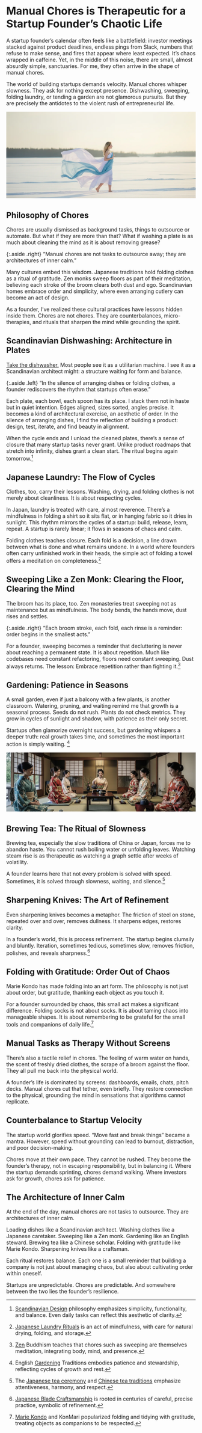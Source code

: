 # Manual Chores is Therapeutic for a Startup Founder’s Chaotic Life

A startup founder’s calendar often feels like a battlefield: investor meetings stacked against product deadlines, endless pings from Slack, numbers that refuse to make sense, and fires that appear where least expected. It’s chaos wrapped in caffeine. Yet, in the middle of this noise, there are small, almost absurdly simple, sanctuaries. For me, they often arrive in the shape of manual chores.

The world of building startups demands velocity. Manual chores whisper slowness. They ask for nothing except presence. Dishwashing, sweeping, folding laundry, or tending a garden are not glamorous pursuits. But they are precisely the antidotes to the violent rush of entrepreneurial life.

<img class="full" src="/static/2025/lady-in-white-snow.webp" alt="Lady in the Lake" loading="lazy">

## Philosophy of Chores

Chores are usually dismissed as background tasks, things to outsource or automate. But what if they are more than that? What if washing a plate is as much about cleaning the mind as it is about removing grease?

{:.aside .right}
“Manual chores are not tasks to outsource away; they are architectures of inner calm.”

Many cultures embed this wisdom. Japanese traditions hold folding clothes as a ritual of gratitude. Zen monks sweep floors as part of their meditation, believing each stroke of the broom clears both dust and ego. Scandinavian homes embrace order and simplicity, where even arranging cutlery can become an act of design.

As a founder, I’ve realized these cultural practices have lessons hidden inside them. Chores are not chores. They are counterbalances, micro-therapies, and rituals that sharpen the mind while grounding the spirit.

## Scandinavian Dishwashing: Architecture in Plates

[Take the dishwasher.](/2024/dishwasher-eco-mode-runs-longer-but-saves-water-electricity/) Most people see it as a utilitarian machine. I see it as a Scandinavian architect might: a structure waiting for form and balance.

{:.aside .left}
“In the silence of arranging dishes or folding clothes, a founder rediscovers the rhythm that startups often erase.”

Each plate, each bowl, each spoon has its place. I stack them not in haste but in quiet intention. Edges aligned, sizes sorted, angles precise. It becomes a kind of architectural exercise, an aesthetic of order. In the silence of arranging dishes, I find the reflection of building a product: design, test, iterate, and find beauty in alignment.

When the cycle ends and I unload the cleaned plates, there’s a sense of closure that many startup tasks never grant. Unlike product roadmaps that stretch into infinity, dishes grant a clean start. The ritual begins again tomorrow.[^ScandinavianDesign]

## Japanese Laundry: The Flow of Cycles

Clothes, too, carry their lessons. Washing, drying, and folding clothes is not merely about cleanliness. It is about respecting cycles.

In Japan, laundry is treated with care, almost reverence. There’s a mindfulness in folding a shirt so it sits flat, or in hanging fabric so it dries in sunlight. This rhythm mirrors the cycles of a startup: build, release, learn, repeat. A startup is rarely linear; it flows in seasons of chaos and calm.

Folding clothes teaches closure. Each fold is a decision, a line drawn between what is done and what remains undone. In a world where founders often carry unfinished work in their heads, the simple act of folding a towel offers a meditation on completeness.[^JapaneseLaundry]

## Sweeping Like a Zen Monk: Clearing the Floor, Clearing the Mind

The broom has its place, too. Zen monasteries treat sweeping not as maintenance but as mindfulness. The body bends, the hands move, dust rises and settles.

{:.aside .right}
“Each broom stroke, each fold, each rinse is a reminder: order begins in the smallest acts.”

For a founder, sweeping becomes a reminder that decluttering is never about reaching a permanent state. It is about repetition. Much like codebases need constant refactoring, floors need constant sweeping. Dust always returns. The lesson: Embrace repetition rather than fighting it.[^Zen]

## Gardening: Patience in Seasons

A small garden, even if just a balcony with a few plants, is another classroom. Watering, pruning, and waiting remind me that growth is a seasonal process. Seeds do not rush. Plants do not check metrics. They grow in cycles of sunlight and shadow, with patience as their only secret.

Startups often glamorize overnight success, but gardening whispers a deeper truth: real growth takes time, and sometimes the most important action is simply waiting. [^EnglishGardening]

<img class="full" src="/static/2025/japanese-tea-ceremony.webp" alt="Japanese Tea Ceremony" loading="lazy">

## Brewing Tea: The Ritual of Slowness

Brewing tea, especially the slow traditions of China or Japan, forces me to abandon haste. You cannot rush boiling water or unfolding leaves. Watching steam rise is as therapeutic as watching a graph settle after weeks of volatility.

A founder learns here that not every problem is solved with speed. Sometimes, it is solved through slowness, waiting, and silence.[^JapaneseTea]

## Sharpening Knives: The Art of Refinement

Even sharpening knives becomes a metaphor. The friction of steel on stone, repeated over and over, removes dullness. It sharpens edges, restores clarity.

In a founder’s world, this is process refinement. The startup begins clumsily and bluntly. Iteration, sometimes tedious, sometimes slow, removes friction, polishes, and reveals sharpness.[^JapaneseBlade]

## Folding with Gratitude: Order Out of Chaos

Marie Kondo has made folding into an art form. The philosophy is not just about order, but gratitude, thanking each object as you touch it.

For a founder surrounded by chaos, this small act makes a significant difference. Folding socks is not about socks. It is about taming chaos into manageable shapes. It is about remembering to be grateful for the small tools and companions of daily life.[^MarieKondo]

## Manual Tasks as Therapy Without Screens

There’s also a tactile relief in chores. The feeling of warm water on hands, the scent of freshly dried clothes, the scrape of a broom against the floor. They all pull me back into the physical world.

A founder’s life is dominated by screens: dashboards, emails, chats, pitch decks. Manual chores cut that tether, even briefly. They restore connection to the physical, grounding the mind in sensations that algorithms cannot replicate.

## Counterbalance to Startup Velocity

The startup world glorifies speed. “Move fast and break things” became a mantra. However, speed without grounding can lead to burnout, distraction, and poor decision-making.

Chores move at their own pace. They cannot be rushed. They become the founder’s therapy, not in escaping responsibility, but in balancing it. Where the startup demands sprinting, chores demand walking. Where investors ask for growth, chores ask for patience.

## The Architecture of Inner Calm

At the end of the day, manual chores are not tasks to outsource. They are architectures of inner calm.

Loading dishes like a Scandinavian architect. Washing clothes like a Japanese caretaker. Sweeping like a Zen monk. Gardening like an English steward. Brewing tea like a Chinese scholar. Folding with gratitude like Marie Kondo. Sharpening knives like a craftsman.

Each ritual restores balance. Each one is a small reminder that building a company is not just about managing chaos, but also about cultivating order within oneself.

Startups are unpredictable. Chores are predictable. And somewhere between the two lies the founder’s resilience.


[^ScandinavianDesign]: [Scandinavian Design](https://en.wikipedia.org/wiki/Scandinavian_design) philosophy emphasizes simplicity, functionality, and balance. Even daily tasks can reflect this aesthetic of clarity.

[^JapaneseLaundry]: [Japanese Laundry Rituals](https://en.wikipedia.org/wiki/Culture_of_Japan) is an act of mindfulness, with care for natural drying, folding, and storage.

[^Zen]: [Zen](https://en.wikipedia.org/wiki/Zen) Buddhism teaches that chores such as sweeping are themselves meditation, integrating body, mind, and presence.

[^EnglishGardening]: English [Gardening](https://en.wikipedia.org/wiki/Gardening) Traditions embodies patience and stewardship, reflecting cycles of growth and rest.

[^JapaneseTea]: The [Japanese tea ceremony](https://en.wikipedia.org/wiki/Japanese_tea_ceremony) and [Chinese tea traditions](https://en.wikipedia.org/wiki/Chinese_tea_culture) emphasize attentiveness, harmony, and respect.

[^JapaneseBlade]: [Japanese Blade Craftsmanship](https://en.wikipedia.org/wiki/Japanese_swordsmithing) is rooted in centuries of careful, precise practice, symbolic of refinement.

[^MarieKondo]: [Marie Kondo](https://en.wikipedia.org/wiki/Marie_Kondo) and KonMari popularized folding and tidying with gratitude, treating objects as companions to be respected.